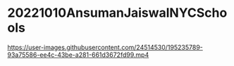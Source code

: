 # 20221010AnsumanJaiswalNYCSchools

https://user-images.githubusercontent.com/24514530/195235789-93a75586-ee4c-43be-a281-661d3672fd99.mp4

